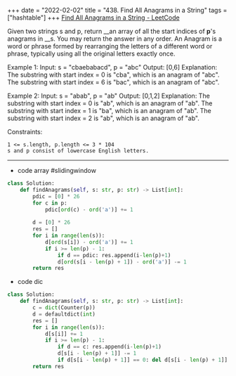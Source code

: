 +++ 
date = "2022-02-02"
title = "438. Find All Anagrams in a String"
tags = ["hashtable"]
+++
[Find All Anagrams in a String - LeetCode](https://leetcode.com/problems/find-all-anagrams-in-a-string/)

Given two strings s and p, return __an array of all the start indices of __p__'s anagrams in __s. You may return the answer in any order.
An Anagram is a word or phrase formed by rearranging the letters of a different word or phrase, typically using all the original letters exactly once.
 
Example 1:
Input: s = "cbaebabacd", p = "abc" Output: [0,6] Explanation: The substring with start index = 0 is "cba", which is an anagram of "abc". The substring with start index = 6 is "bac", which is an anagram of "abc". 

Example 2:
Input: s = "abab", p = "ab" Output: [0,1,2] Explanation: The substring with start index = 0 is "ab", which is an anagram of "ab". The substring with start index = 1 is "ba", which is an anagram of "ab". The substring with start index = 2 is "ab", which is an anagram of "ab". 
 
Constraints:

	1 <= s.length, p.length <= 3 * 104
	s and p consist of lowercase English letters.

---
- code array #slidingwindow 
```py
class Solution:
    def findAnagrams(self, s: str, p: str) -> List[int]:
        pdic = [0] * 26
        for c in p:
            pdic[ord(c) - ord('a')] += 1
            
        d = [0] * 26
        res = []
        for i in range(len(s)):
            d[ord(s[i]) - ord('a')] += 1
            if i >= len(p) - 1:
                if d == pdic: res.append(i-len(p)+1)
                d[ord(s[i - len(p) + 1]) - ord('a')] -= 1
        return res
```
- code dic
```py
class Solution:
    def findAnagrams(self, s: str, p: str) -> List[int]:
        c = dict(Counter(p))
        d = defaultdict(int)
        res = []
        for i in range(len(s)):
            d[s[i]] += 1
            if i >= len(p) - 1:
                if d == c: res.append(i-len(p)+1)
                d[s[i - len(p) + 1]] -= 1
                if d[s[i - len(p) + 1]] == 0: del d[s[i - len(p) + 1]]
        return res
```
